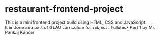 # restaurant-frontend-project
This is a mini frontend project build using HTML, CSS and JavaScript. <br>
It is done as a part of GLAU curriculum for subject : Fullstack Part 1 by Mr. Pankaj Kapoor

